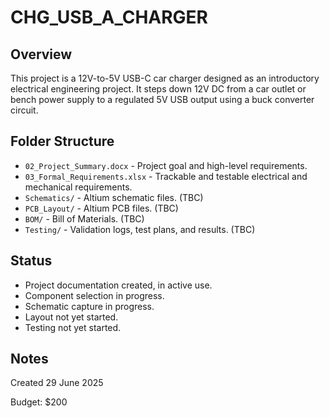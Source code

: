 # CHG_USB_A_CHARGER

## Overview
This project is a 12V-to-5V USB-C car charger designed as an introductory electrical engineering project. It steps down 12V DC from a car outlet or bench power supply to a regulated 5V USB output using a buck converter circuit.

## Folder Structure
- `02_Project_Summary.docx` - Project goal and high-level requirements.
- `03_Formal_Requirements.xlsx` - Trackable and testable electrical and mechanical requirements.
- `Schematics/` - Altium schematic files. (TBC)
- `PCB_Layout/` - Altium PCB files. (TBC)
- `BOM/` - Bill of Materials. (TBC)
- `Testing/` - Validation logs, test plans, and results. (TBC)

## Status
- Project documentation created, in active use.
- Component selection in progress.
- Schematic capture in progress.
- Layout not yet started.
- Testing not yet started.

## Notes
Created 29 June 2025

Budget: $200
